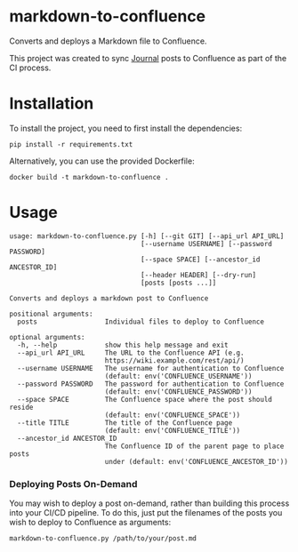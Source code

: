 # markdown-to-confluence

Converts and deploys a Markdown file to Confluence.

This project was created to sync [Journal](https://duo-labs.github.io/journal/) posts to Confluence as part of the CI process. 

# Installation

To install the project, you need to first install the dependencies:

```
pip install -r requirements.txt
```

Alternatively, you can use the provided Dockerfile:

```
docker build -t markdown-to-confluence .
```

# Usage

```
usage: markdown-to-confluence.py [-h] [--git GIT] [--api_url API_URL]
                                 [--username USERNAME] [--password PASSWORD]
                                 [--space SPACE] [--ancestor_id ANCESTOR_ID]
                                 [--header HEADER] [--dry-run]
                                 [posts [posts ...]]

Converts and deploys a markdown post to Confluence

positional arguments:
  posts                 Individual files to deploy to Confluence

optional arguments:
  -h, --help            show this help message and exit
  --api_url API_URL     The URL to the Confluence API (e.g.
                        https://wiki.example.com/rest/api/)
  --username USERNAME   The username for authentication to Confluence
                        (default: env('CONFLUENCE_USERNAME'))
  --password PASSWORD   The password for authentication to Confluence
                        (default: env('CONFLUENCE_PASSWORD'))
  --space SPACE         The Confluence space where the post should reside
                        (default: env('CONFLUENCE_SPACE'))
  --title TITLE         The title of the Confluence page
                        (default: env('CONFLUENCE_TITLE'))                
  --ancestor_id ANCESTOR_ID
                        The Confluence ID of the parent page to place posts
                        under (default: env('CONFLUENCE_ANCESTOR_ID'))

```

### Deploying Posts On-Demand

You may wish to deploy a post on-demand, rather than building this process into your CI/CD pipeline. To do this, just put the filenames of the posts you wish to deploy to Confluence as arguments:

```
markdown-to-confluence.py /path/to/your/post.md
```